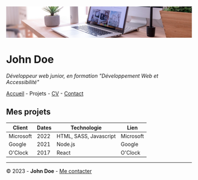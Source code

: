 ![Banner John Doe](img/desk-banner.jpg)

# John Doe

*Développeur web junior, en formation "Développement Web et Accessibilité"*

[Accueil](README.md) - Projets - [CV](cv.md) - [Contact](contact.md)

## Mes projets

Client | Dates	| Technologie | Lien
--- | --- | --- | ---
Microsoft |2022 |HTML, SASS, Javascript |Microsoft
Google |2021 |Node.js |Google
O'Clock |2017 |React |O'Clock

---

© 2023 - **John Doe** - [Me contacter](contact.md)